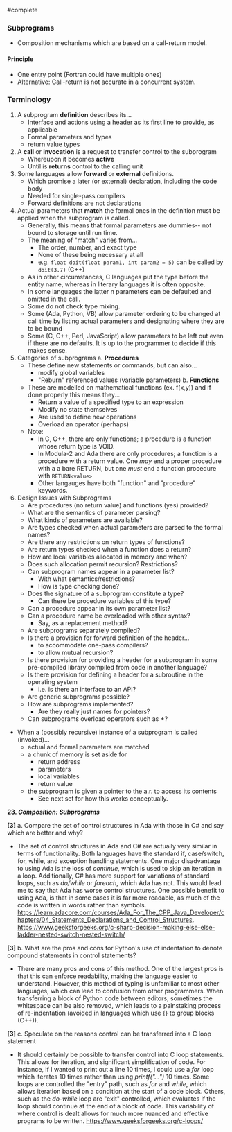 #complete
### Subprograms
- Composition mechanisms which are based on a call-return model.
#### Principle
- One entry point (Fortran could have multiple ones)
- Alternative: Call-return is not accurate in a concurrent system.
### Terminology
1. A subprogram **definition** describes its...
	- Interface and actions using a header as its first line to provide, as applicable
	- Formal parameters and types
	- return value types
2. A **call** or **invocation** is a request to transfer control to the subprogram
	- Whereupon it becomes **active**
	- Until is **returns** control to the calling unit
3. Some languages allow **forward** or **external** definitions.
	- Which promise a later (or external) declaration, including the code body
	- Needed for single-pass compilers
	- Forward definitions are not declarations
4. Actual parameters that **match** the formal ones in the definition must be applied when the subprogram is called.
	- Generally, this means that formal parameters are dummies-- not bound to storage until run time.
	- The meaning of "match" varies from...
		- The order, number, and exact type
		- None of these being necessary at all
		- e.g. `float doit(float param1, int param2 = 5)` can be called by `doit(3.7)` (C++)
	- As in other circumstances, C languages put the type before the entity name, whereas in literary languages it is often opposite.
	- In some languages the latter n parameters can be defaulted and omitted in the call.
	- Some do not check type mixing.
	- Some (Ada, Python, VB) allow parameter ordering to be changed at call time by listing actual parameters and designating where they are to be bound
	- Some (C, C++, Perl, JavaScript) allow parameters to be left out even if there are no defaults. It is up to the programmer to decide if this makes sense.
5. Categories of subprograms
	a. **Procedures**
	- These define new statements or commands, but can also...
		- modify global variables
		- "Reburn" referenced values (variable parameters)
	b. **Functions**
	- These are modelled on mathematical functions (ex. f(x,y)) and if done properly this means they...
		- Return a value of a specified type to an expression
		- Modify no state themselves
		- Are used to define new operations
		- Overload an operator (perhaps)
	- Note:
		- In C, C++, there are only functions; a procedure is a function whose return type is VOID.
		- In Modula-2 and Ada there are only procedures; a function is a procedure with a return value. One *may* end a proper procedure with a a bare RETURN, but one *must* end a function procedure with `RETURN<value>`
		- Other langauges have both "function" and "procedure" keywords.
6. Design Issues with Subprograms
	- Are procedures (no return value) and functions (yes) provided?
	- What are the semantics of parameter parsing?
	- What kinds of parameters are available?
	- Are types checked when actual parameters are parsed to the formal names?
	- Are there any restrictions on return types of functions?
	- Are return types checked when a function does a return?
	- How are local variables allocated in memory and when?
	- Does such allocation permit recursion? Restrictions?
	- Can subprogram names appear in a parameter list?
		- With what semantics/restrictions?
		- How is type checking done?
	- Does the signature of a subprogram constitute a type?
		- Can there be procedure variables of this type?
	- Can a procedure appear in its own parameter list?
	- Can a procedure name be overloaded with other syntax?
		- Say, as a replacement method?
	- Are subprograms separately compiled?
	- Is there a provision for forward definition of the header...
		- to accommodate one-pass compilers?
		- to allow mutual recursion?
	- Is there provision for providing a header for a subprogram in some pre-compiled library compiled from code in another language?
	- Is there provision for defining a header for a subroutine in the operating system
		- i.e. is there an interface to an API?
	- Are generic subprograms possible?
	- How are subprograms implemented?
		- Are they really just names for pointers?
	- Can subprograms overload operators such as +?
- When a (possibly recursive) instance of a subprogram is called (invoked)...
	- actual and formal parameters are matched
	- a chunk of memory is set aside for
		- return address
		- parameters
		- local variables
		- return value
	- the subprogram is given a pointer to the a.r. to access its contents
		- See next set for how this works conceptually.


**23. _Composition: Subprograms_**

**[3]** a. Compare the set of control structures in Ada with those in C# and say which are better and why?
- The set of control structures in Ada and C# are actually very similar in terms of functionality. Both languages have the standard if, case/switch, for, while, and exception handling statements. One major disadvantage to using Ada is the loss of *continue*, which is used to skip an iteration in a loop. Additionally, C# has more support for variations of standard loops, such as *do/while* or *foreach*, which Ada has not. This would lead me to say that Ada has worse control structures. One possible benefit to using Ada, is that in some cases it is far more readable, as much of the code is written in words rather than symbols.
https://learn.adacore.com/courses/Ada_For_The_CPP_Java_Developer/chapters/04_Statements_Declarations_and_Control_Structures.
https://www.geeksforgeeks.org/c-sharp-decision-making-else-else-ladder-nested-switch-nested-switch/

**[3]** b. What are the pros and cons for Python's use of indentation to denote compound statements in control statements? 
- There are many pros and cons of this method. One of the largest pros is that this can enforce readability, making the language easier to understand. However, this method of typing is unfamiliar to most other languages, which can lead to confusion from other programmers. When transferring a block of Python code between editors, sometimes the whitespace can be also removed, which leads to a painstaking process of re-indentation (avoided in languages which use {} to group blocks (C++)).

**[3]** c. Speculate on the reasons control can be transferred into a C loop statement
- It should certainly be possible to transfer control into C loop statements. This allows for iteration, and significant simplification of code. For instance, if I wanted to print out a line 10 times, I could use a *for* loop which iterates 10 times rather than using *printf("...")* 10 times. Some loops are controlled the "entry" path, such as *for* and *while*, which allows iteration based on a condition at the start of a code block. Others, such as the *do-while* loop are "exit" controlled, which evaluates if the loop should continue at the end of a block of code. This variability of where control is dealt allows for much more nuanced and effective programs to be written.
https://www.geeksforgeeks.org/c-loops/